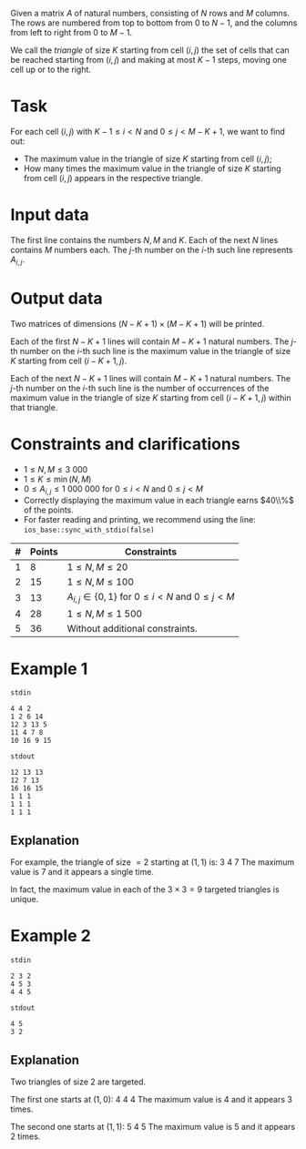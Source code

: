 
Given a matrix $A$ of natural numbers, consisting of $N$ rows and $M$ columns. The rows are numbered from top to bottom from $0$ to $N - 1$, and the columns from left to right from $0$ to $M - 1$.

We call the _triangle_ of size $K$ starting from cell $(i, j)$ the set of cells that can be reached starting from $(i, j)$ and making at most $K - 1$ steps, moving one cell up or to the right.

# Task

For each cell $(i, j)$ with $K - 1 \leq i < N$ and $0 \leq j < M - K + 1$, we want to find out:

* The maximum value in the triangle of size $K$ starting from cell $(i, j)$;
* How many times the maximum value in the triangle of size $K$ starting from cell $(i, j)$ appears in the respective triangle.

# Input data

The first line contains the numbers $N, M$ and $K$. Each of the next $N$ lines contains $M$ numbers each. The $j$-th number on the $i$-th such line represents $A_{i, j}$.

# Output data

Two matrices of dimensions $(N - K + 1) \times (M - K + 1)$ will be printed.

Each of the first $N - K + 1$ lines will contain $M - K + 1$ natural numbers. The $j$-th number on the $i$-th such line is the maximum value in the triangle of size $K$ starting from cell $(i - K + 1, j)$.

Each of the next $N - K + 1$ lines will contain $M - K + 1$ natural numbers. The $j$-th number on the $i$-th such line is the number of occurrences of the maximum value in the triangle of size $K$ starting from cell $(i - K + 1, j)$ within that triangle.

# Constraints and clarifications

* $1 \leq N, M \leq 3 \ 000$
* $1 \leq K \leq \min(N, M)$
* $0 \leq A_{i, j} \leq 1 \ 000 \ 000$ for $0 \leq i < N$ and $0 \leq j < M$
* Correctly displaying the maximum value in each triangle earns $40\\%$ of the points.
* For faster reading and printing, we recommend using the line: `ios_base::sync_with_stdio(false)`

| # | Points | Constraints          |
| - | ------- | ------------------- |
| 1 | 8      | $1 \leq N, M \leq 20$ |
| 2 | 15      | $1 \leq N, M \leq 100$      |
| 3 | 13      | $A_{i, j} \in \{0, 1\}$ for $0 \leq i < N$ and $0 \leq j < M$ |
| 4 | 28      | $1 \leq N, M \leq 1 \ 500$      |
| 5 | 36      | Without additional constraints. |

# Example 1

`stdin`
```
4 4 2
1 2 6 14
12 3 13 5
11 4 7 8
10 16 9 15
```

`stdout`
```
12 13 13
12 7 13
16 16 15
1 1 1
1 1 1
1 1 1
```

## Explanation

For example, the triangle of size $= 2$ starting at $(1, 1)$ is:
$3$
$4 \ 7$
The maximum value is $7$ and it appears a single time.

In fact, the maximum value in each of the $3 \times 3 = 9$ targeted triangles is unique.

# Example 2

`stdin`
```
2 3 2
4 5 3
4 4 5
```

`stdout`
```
4 5
3 2
```

## Explanation

Two triangles of size $2$ are targeted.

The first one starts at $(1, 0)$:
$4$
$4 \ 4$
The maximum value is $4$ and it appears $3$ times.

The second one starts at $(1, 1)$:
$5$
$4 \ 5$
The maximum value is $5$ and it appears $2$ times.
